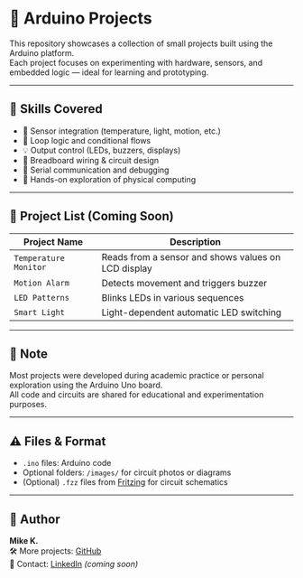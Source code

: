 # 🔌 Arduino Projects

This repository showcases a collection of small projects built using the Arduino platform.  
Each project focuses on experimenting with hardware, sensors, and embedded logic — ideal for learning and prototyping.

---

## 🧠 Skills Covered

- 🧲 Sensor integration (temperature, light, motion, etc.)
- 🔁 Loop logic and conditional flows
- 💡 Output control (LEDs, buzzers, displays)
- 🧰 Breadboard wiring & circuit design
- 🔄 Serial communication and debugging
- 🧪 Hands-on exploration of physical computing

---

## 📂 Project List (Coming Soon)

| Project Name             | Description                                          |
|--------------------------|------------------------------------------------------|
| `Temperature Monitor`    | Reads from a sensor and shows values on LCD display |
| `Motion Alarm`           | Detects movement and triggers buzzer                |
| `LED Patterns`           | Blinks LEDs in various sequences                    |
| `Smart Light`            | Light-dependent automatic LED switching             |

---

## 📝 Note
Most projects were developed during academic practice or personal exploration using the Arduino Uno board.  
All code and circuits are shared for educational and experimentation purposes.

---

## ⚠️ Files & Format

- `.ino` files: Arduino code  
- Optional folders: `/images/` for circuit photos or diagrams  
- (Optional) `.fzz` files from [Fritzing](https://fritzing.org/) for circuit schematics

---

## 👤 Author
**Mike K.**  
🛠️ More projects: [GitHub](https://github.com/mischa24)  
📧 Contact: [LinkedIn](https://www.linkedin.com/) *(coming soon)*
